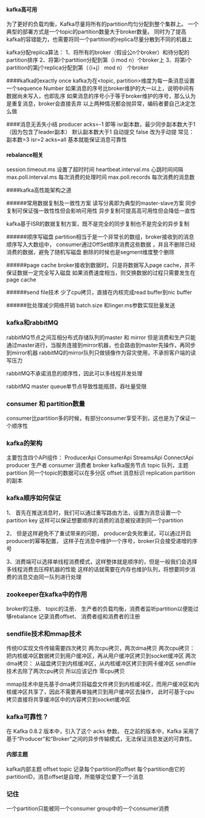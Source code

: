 #### kafka高可用
为了更好的负载均衡，Kafka尽量将所有的partition均匀分配到整个集群上。
一个典型的部署方式是一个topic的partition数量大于broker数量。
同时为了提高kafka的容错能力，也需要将同一个partition的replica尽量分散到不同的机器上

kafka分配replica算法：
1、将所有的broker（假设公n个broker）和待分配的partition排序
2、将第i个partition分配到第（i mod n）个broker上
3、将第i个partition的第j个replica分配到第（（i+j） mod n） 个broker


####kafka的exactly once
kafka为在<topic, partition>维度为每一条消息设置一个sequence Number 
如果消息的序号比broker维护的大一以上，说明中间有数据尚未写入，也即乱序
如果消息的序号小于等于broker维护的序号，那么认为是重复消息，broker会直接丢弃
以上两种情况都会抛异常，编码者要自己决定怎么做


####消息无丢失小结
producer acks=-1  即等
isr副本数，最少同步副本数大于1（因为包含了leader副本）
默认副本数大于1
自动提交 false 改为手动提
常见： 副本数=3 isr=2  acks=all 基本就能保证消息可靠性

#### rebalance相关
session.timeout.ms 设置了超时时间
heartbeat.interval.ms 心跳时间间隔
max.poll.interval.ms 每次消费的处理时间
max.poll.records 每次消费的消息数



####kafka高性能架构之道

######常用数据复制及一致性方案
读写分离即为典型的master-slave方案
同步复制可保证强一致性性但会影响可用性
异步复制可提高高可用性但会降低一直性

kafka基于ISR的数据复制方案，既不是完全的同步复制也不是完全的异步复制

######顺序写磁盘
partition相当于是一个非常长的数组，broker接收到的消息顺序写入大数组中，
consumer通过OffSet顺序消费这些数据 ，并且不删除已经消费的数据，避免了随机写磁盘
删除的时候也是segment维度整个删除

######page cache
broker接收到数据时。只是将数据写入page cache，并不保证数据一定完全写入磁盘
如果消费速度相当，则交换数据的过程只需要发生在page cache

######send file技术
少了cpu拷贝，直接在内核完成read buffer到nic buffer

######批处理减少网络开销
batch.size 和linger.ms参数实现批量发送


### kafka和rabbitMQ
rabbitMQ节点之间互相分布式存储队列的master 和 mirror
但是消费和生产只能通过master进行，当服务连接到mirror机器，也会路由到master先操作，再同步到mirror机器
rabbitMQ的mirror队列只做镜像作为容灾使用，不承担客户端的读写压力

rabbitMQ不承诺消息的顺序性，因此可以多线程并发处理

rabbitMQ master queue单节点导致性能瓶颈，吞吐量受限


### consumer 和 partition数量
consumer比partition多的时候，有部分consumer享受不到，这也是为了保证一个顺序性


### kafka的架构
主要包含四个API组件：
ProducerApi ConsumerApi StreamsApi ConnectApi 
producer 生产者
consumer 消费者
broker kafka服务节点
topic 队列，主题
partition 同一个topic的数据可以在多分区
offset 消息标识
replication partition的副本


### kafka顺序如何保证
1、 首先在推送消息时，我们可以通过重写路由方法，设置为消息设置一个partition key
   这样可以保证想要顺序的消费的消息被投递到同一个partition

2、 但是这样避免不了重试带来的问题， producer会失败重试，可以通过开启producer的幂等配置，
   这样子在消息中维护一个序号，broker只会接受递增的序号

3、消费端可以选择单线程消费模式，这样整体就是顺序的，但是一般我们会选择多线程消费去压榨机器的性能
   这样的话就需要在内存也维护队列，将想要同步消费的消息交由同一队列进行处理

### zookeeper在kafka中的作用
broker的注册、 topic的注册、 生产者的负载均衡，消费者监听partition以便能过够rebalance
记录消费offset、 消费者组和消费者的注册


### sendfile技术和mmap技术
传统IO实现文件传输需要四次拷贝 两次cpu拷贝，两次dma拷贝
两次cpu拷贝： 把内核缓冲区数据拷贝到用户缓冲区，再从用户缓冲区拷贝到socket缓冲区
两次dma拷贝： 从磁盘拷贝到内核缓冲区，从内核缓冲区拷贝到网卡缓冲区
sendfile技术去除了两次cpu拷贝 所以应该记作 零cpu拷贝

mmap技术中是先基于dma拷贝将磁盘文件拷贝到内核缓冲区，而用户缓冲区和内核缓冲区共享了，因此不需要再单独拷贝到用户缓冲区去操作，
此时可基于cpu拷贝直接将共享缓冲区中的内容拷贝到socket缓冲区


### kafka可靠性？
在 Kafka 0.8.2 版本中，引入了这个 acks 参数。
在之前的版本中，Kafka 采用了基于“Producer”和“Broker”之间的异步传输模式，无法保证消息发送的可靠性。

#### 内部主题
kafka内部主题 offset topic 记录每个partition的offset
每个partition由它的partitionID，消息offset是自增，所能够定位要下一个消息


### 记住
一个partition只能被同一个consumer group中的一个consumer消费






    





















